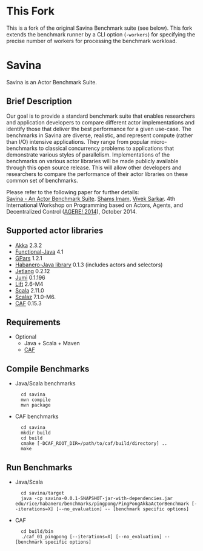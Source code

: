 This Fork
=========

This is a fork of the original Savina Benchmark suite (see below). This fork
extends the benchmark runner by a CLI option (`-workers`) for specifying the
precise number of workers for processing the benchmark workload.


Savina
======

Savina is an Actor Benchmark Suite.

## Brief Description

Our goal is to provide a standard benchmark suite that enables researchers and application developers to compare different actor implementations and identify those that deliver the best performance for a given use-case.
The benchmarks in Savina are diverse, realistic, and represent compute (rather than I/O) intensive applications.
They range from popular micro-benchmarks to classical concurrency problems to applications that demonstrate various styles of parallelism.
Implementations of the benchmarks on various actor libraries will be made publicly available through this open source release.
This will allow other developers and researchers to compare the performance of their actor libraries on these common set of benchmarks.

Please refer to the following paper for further details: <br />
<a href="http://soft.vub.ac.be/AGERE14/papers/ageresplash2014_submission_19.pdf">Savina - An Actor Benchmark Suite</a>.
<a href="mailto:shams@rice.edu">Shams Imam</a>,
<a href="mailto:vsarkar@rice.edu">Vivek Sarkar</a>.
4th International Workshop on Programming based on Actors, Agents, and Decentralized Control (<a href="http://soft.vub.ac.be/AGERE14/">AGERE! 2014</a>),
October 2014.

## Supported actor libraries

* <a href="http://akka.io/">Akka</a> 2.3.2
* <a href="http://code.google.com/p/functionaljava/">Functional-Java</a> 4.1
* <a href="http://gpars.codehaus.org/">GPars</a> 1.2.1
* <a href="http://wiki.rice.edu/confluence/display/PARPROG/HJ+Library">Habanero-Java library</a> 0.1.3 (includes actors and selectors)
* <a href="http://code.google.com/p/jetlang/">Jetlang</a> 0.2.12
* <a href="http://jumi.fi/actors.html">Jumi</a> 0.1.196
* <a href="http://liftweb.net/">Lift</a> 2.6-M4
* <a href="http://docs.scala-lang.org/overviews/core/actors.html">Scala</a> 2.11.0
* <a href="http://github.com/scalaz/scalaz">Scalaz</a> 7.1.0-M6.
* <a href="https://github.com/actor-framework/actor-framework">CAF</a> 0.15.3

## Requirements
  * Optional
    * Java + Scala + Maven
    * [CAF]()

## Compile Benchmarks
* Java/Scala benchmarks
        
        cd savina
        mvn compile
        mvn package

* CAF benchmarks
        
        cd savina
        mkdir build
        cd build
        cmake [-DCAF_ROOT_DIR=/path/to/caf/build/directory] ..
        make

## Run Benchmarks
* Java/Scala

        cd savina/target
        java -cp savina-0.0.1-SNAPSHOT-jar-with-dependencies.jar edu/rice/habanero/benchmarks/pingpong/PingPongAkkaActorBenchmark [--iterations=X] [--no_evaluation] -- [benchmark specific options]

* CAF

        cd build/bin
        ./caf_01_pingpong [--iterations=X] [--no_evaluation] -- [benchmark specific options]

